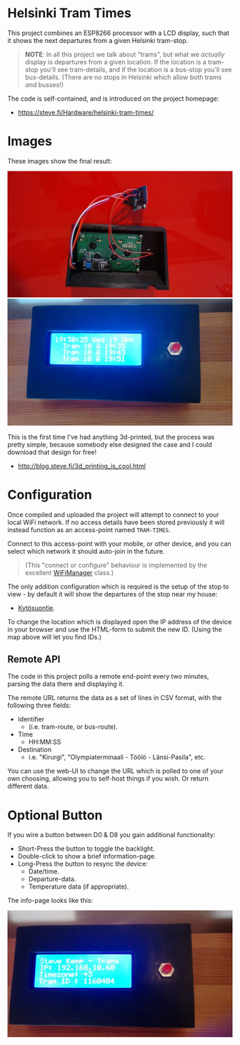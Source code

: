 # Helsinki Tram Times

This project combines an ESP8266 processor with a LCD display, such that
it shows the next departures from a given Helsinki tram-stop.

> **NOTE**: In all this project we talk about "trams", but what we _actually_ display is departures from a given location.  If the location is a tram-stop you'll see tram-details, and if the location is a bus-stop you'll see bus-details.  (There are no stops in Helsinki which allow both trams _and_ busses!)

The code is self-contained, and is introduced on the project homepage:

* https://steve.fi/Hardware/helsinki-tram-times/

# Images

These images show the final result:

![Components in a case](images/case.fitted.jpg)
![Usual-view](images/tram.boxed.jpg)

This is the first time I've had anything 3d-printed, but the process was pretty simple, because somebody else designed the case and I could download that design for free!

* http://blog.steve.fi/3d_printing_is_cool.html


# Configuration

Once compiled and uploaded the project will attempt to connect to your
local WiFi network.  If no access details have been stored previously
it will instead function as an access-point named `TRAM-TIMES`.

Connect to this access-point with your mobile, or other device, and
you can select which network it should auto-join in the future.

> (This "connect or configure" behaviour is implemented by the excellent [WiFiManager](https://github.com/tzapu/WiFiManager) class.)

The only addition configuration which is required is the setup of the
stop to view - by default it will show the departures of the stop near my house:

* [Kytösuontie](https://beta.reittiopas.fi/pysakit/HSL:1160404).

To change the location which is displayed open the IP address of the device
in your browser and use the HTML-form to submit the new ID.  (Using the
map above will let you find IDs.)


## Remote API

The code in this project polls a remote end-point every two minutes, parsing
the data there and displaying it.

The remote URL returns the data as a set of lines in CSV format, with the following three fields:

* Identifier
  * (i.e. tram-route, or bus-route).
* Time
  * HH:MM:SS
* Destination
  * i.e. "Kirurgi", "Olympiaterminaali - Töölö - Länsi-Pasila", etc.

You can use the web-UI to change the URL which is polled to one of your
own choosing, allowing you to self-host things if you wish.  Or return
different data.


# Optional Button

If you wire a button between D0 & D8 you gain additional functionality:

* Short-Press the button to toggle the backlight.
* Double-click to show a brief information-page.
* Long-Press the button to resync the device:
  * Date/time.
  * Departure-data.
  * Temperature data (if appropriate).

The info-page looks like this:

![Info-view](images/tram.info.jpg)
